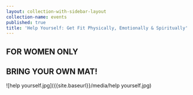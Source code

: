 ```yaml
---
layout: collection-with-sidebar-layout
collection-name: events
published: true
title: 'Help Yourself: Get Fit Physically, Emotionally & Spiritually'
---
```

## FOR WOMEN ONLY  
## BRING YOUR OWN MAT!

![help yourself.jpg]({{site.baseurl}}/media/help yourself.jpg)
